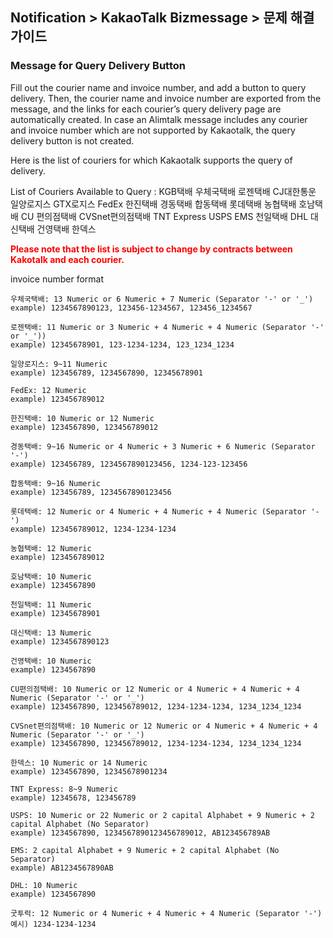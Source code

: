 ## Notification > KakaoTalk Bizmessage > 문제 해결 가이드

### Message for Query Delivery Button

Fill out the courier name and invoice number, and add a button to query delivery. Then, the courier name and invoice number are exported from the message, and the links for each courier’s query delivery page are automatically created. In case an Alimtalk message includes any courier and invoice number which are not supported by Kakaotalk, the query delivery button is not created.

Here is the list of couriers for which Kakaotalk supports the query of delivery.

List of Couriers Available to Query :
KGB택배 우체국택배 로젠택배 CJ대한통운 일양로지스 GTX로지스 FedEx 한진택배 경동택배 합동택배 롯데택배 농협택배 호남택배 CU 편의점택배 CVSnet편의점택배 TNT Express USPS EMS 천일택배 DHL 대신택배 건영택배 한덱스

<span style="color:red">**Please note that the list is subject to change by contracts between Kakotalk and each courier.**</span>

invoice number format

```
우체국택배: 13 Numeric or 6 Numeric + 7 Numeric (Separator '-' or '_')
example) 1234567890123, 123456-1234567, 123456_1234567

로젠택배: 11 Numeric or 3 Numeric + 4 Numeric + 4 Numeric (Separator '-' or '_'))
example) 12345678901, 123-1234-1234, 123_1234_1234

일양로지스: 9~11 Numeric
example) 123456789, 1234567890, 12345678901

FedEx: 12 Numeric
example) 123456789012

한진택배: 10 Numeric or 12 Numeric
example) 1234567890, 123456789012

경동택배: 9~16 Numeric or 4 Numeric + 3 Numeric + 6 Numeric (Separator '-')
example) 123456789, 1234567890123456, 1234-123-123456

합동택배: 9~16 Numeric
example) 123456789, 1234567890123456

롯데택배: 12 Numeric or 4 Numeric + 4 Numeric + 4 Numeric (Separator '-')
example) 123456789012, 1234-1234-1234

농협택배: 12 Numeric
example) 123456789012

호남택배: 10 Numeric
example) 1234567890

천일택배: 11 Numeric
example) 12345678901

대신택배: 13 Numeric
example) 1234567890123

건영택배: 10 Numeric
example) 1234567890

CU편의점택배: 10 Numeric or 12 Numeric or 4 Numeric + 4 Numeric + 4 Numeric (Separator '-' or '_')
example) 1234567890, 123456789012, 1234-1234-1234, 1234_1234_1234

CVSnet편의점택배: 10 Numeric or 12 Numeric or 4 Numeric + 4 Numeric + 4 Numeric (Separator '-' or '_')
example) 1234567890, 123456789012, 1234-1234-1234, 1234_1234_1234

한덱스: 10 Numeric or 14 Numeric
example) 1234567890, 12345678901234

TNT Express: 8~9 Numeric
example) 12345678, 123456789

USPS: 10 Numeric or 22 Numeric or 2 capital Alphabet + 9 Numeric + 2 capital Alphabet (No Separator)
example) 1234567890, 1234567890123456789012, AB123456789AB

EMS: 2 capital Alphabet + 9 Numeric + 2 capital Alphabet (No Separator)
example) AB1234567890AB

DHL: 10 Numeric
example) 1234567890

굿투럭: 12 Numeric or 4 Numeric + 4 Numeric + 4 Numeric (Separator '-')
예시) 1234-1234-1234

```
